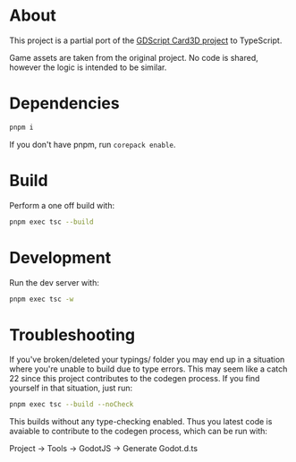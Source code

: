 # About

This project is a partial port of the [GDScript Card3D project](https://github.com/tdecker91/Card3D) to TypeScript.

Game assets are taken from the original project. No code is shared, however
the logic is intended to be similar.

# Dependencies

```sh
pnpm i
```

If you don't have pnpm, run `corepack enable`.

# Build

Perform a one off build with:

```sh
pnpm exec tsc --build
```

# Development

Run the dev server with:

```sh
pnpm exec tsc -w
```

# Troubleshooting

If you've broken/deleted your typings/ folder you may end up in a situation
where you're unable to build due to type errors. This may seem like a catch 22
since this project contributes to the codegen process. If you find yourself
in that situation, just run:

```sh
pnpm exec tsc --build --noCheck
```

This builds without any type-checking enabled. Thus you latest code is avaiable
to contribute to the codegen process, which can be run with:

  Project -> Tools -> GodotJS -> Generate Godot.d.ts


